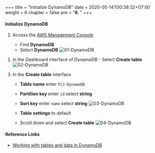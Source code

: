 +++
title = "Initialize DynamoDB"
date = 2020-05-14T00:38:32+07:00
weight = 6
chapter = false
pre = "<b>6. </b>"
+++

#### Initialize DynamoDB

1. Access the
   [AWS Management Console](https://aws.amazon.com/vi/free/?gclid=CjwKCAjw_ZC2BhAQEiwAXSgClvWbbk-Y8aK5QEAweAN7K8tLmdmvIiZuLvrcXaHfX9HrfLJlZr3U2xoC6y4QAvD_BwE&trk=c4f45c53-585c-4b31-8fbf-d39fbcdc603a&sc_channel=ps&ef_id=CjwKCAjw_ZC2BhAQEiwAXSgClvWbbk-Y8aK5QEAweAN7K8tLmdmvIiZuLvrcXaHfX9HrfLJlZr3U2xoC6y4QAvD_BwE:G:s&s_kwcid=AL!4422!3!637354294239!e!!g!!aws!19043613274!143453611386&all-free-tier.sort-by=item.additionalFields.SortRank&all-free-tier.sort-order=asc&awsf.Free%20Tier%20Types=*all&awsf.Free%20Tier%20Categories=*all)

   - Find **DynamoDB**
   - Select **DynamoDB**
     ![01-DynamoDB](/images/7/7-dynamodb-01.png?width=90pc)

2. In the Dashboard interface of DynamoDB - Select **Create table**
   ![02-DynamoDB](/images/7/7-dynamodb-02.png?width=90pc)

3. In the **Create table** interface

   - **Table name** enter `FCJ-DynamoDB`
   - **Partition key** enter `id` select **string**
   - **Sort key** enter `name` select **string**
     ![03-DynamoDB](/images/7/7-dynamodb-03.png?width=90pc)

   - **Table settings** to default
   - Scroll down and select **Create table**
     ![04-DynamoDB](/images/7/7-dynamodb-04.png?width=90pc)

#### Reference Links

- [Working with tables and data in DynamoDB](https://docs.aws.amazon.com/amazondynamodb/latest/developerguide/WorkingWithTables.html)
